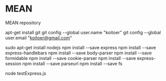 # MEAN
MEAN repository


apt-get install git
git config --global user.name "koitoer"
git config --global user.email "koitoer@gmail.com"
	
sudo apt-get install nodejs
npm install --save express
npm install --save express-handlebars
npm install --save body-parser
npm install --save formidable
npm install --save cookie-parser
npm install --save express-session
npm install --save parseurl
npm install --save fs

node testExpress.js

